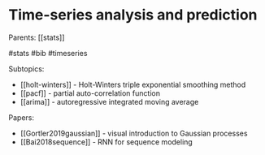 # Time-series analysis and prediction

Parents: [[stats]]

#stats #bib #timeseries

Subtopics:
* [[holt-winters]] - Holt-Winters triple exponential smoothing method
* [[pacf]] - partial auto-correlation function
* [[arima]] - autoregressive integrated moving average

Papers:
* [[Gortler2019gaussian]] - visual introduction to Gaussian processes
* [[Bai2018sequence]] - RNN for sequence modeling